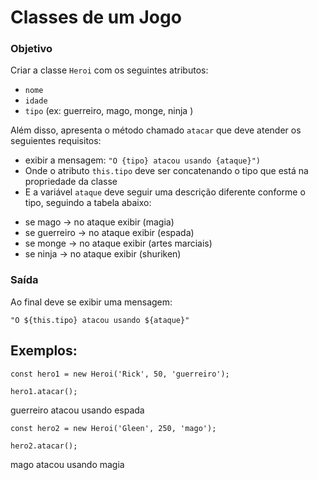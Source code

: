 # Classes de um Jogo

### Objetivo

Criar a classe  `Heroi` com os seguintes atributos:

- `nome`
- `idade`
- `tipo` (ex: guerreiro, mago, monge, ninja )

Além disso, apresenta o  método chamado `atacar` que deve atender os seguientes requisitos:

- exibir a mensagem: `"O {tipo} atacou usando {ataque}")`
- Onde o atributo `this.tipo` deve ser concatenando o tipo que está na propriedade da classe
- E a variável `ataque` deve seguir uma descrição diferente conforme o tipo, seguindo a tabela abaixo:

* se mago -> no ataque exibir (magia)
* se guerreiro -> no ataque exibir (espada)
* se monge -> no ataque exibir (artes marciais)
* se ninja -> no ataque exibir (shuriken)

### Saída

Ao final deve se exibir uma mensagem:

 `"O ${this.tipo} atacou usando ${ataque}"`
  
  ## Exemplos:

`const hero1 = new Heroi('Rick', 50, 'guerreiro');`

`hero1.atacar();`

guerreiro atacou usando espada

 `const hero2 = new Heroi('Gleen', 250, 'mago');`

`hero2.atacar();`

mago atacou usando magia

